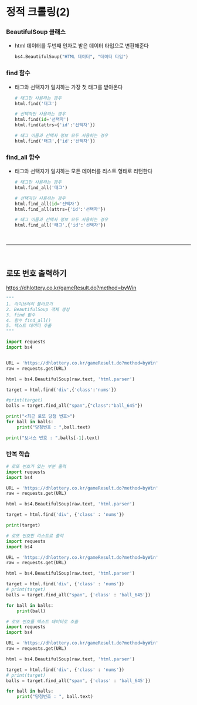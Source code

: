 # 정적 크롤링(2)

### BeautifulSoup 클래스
- html 데이터를 두번째 인자로 받은 데이터 타입으로 변환해준다

  ```python
  bs4.BeautifulSoup("HTML 데이터", "데이터 타입")
  ```

### find 함수 
- 태그와 선택자가 일치하는 가장 첫 태그를 받아온다

  ```python
  # 태그만 사용하는 경우
  html.find('태그')

  # 선택자만 사용하는 경우
  html.find(id='선택자')
  html.find(attrs={'id':'선택자'})

  # 태그 이름과 선택자 정보 모두 사용하는 경우
  html.find('태그',{'id':'선택자'})
  ```

### find_all 함수
- 태그와 선택자가 일치하는 모든 데이터를 리스트 형태로 리턴한다

  ```python
  # 태그만 사용하는 경우
  html.find_all('태그')

  # 선택자만 사용하는 경우
  html.find_all(id='선택자')
  html.find_all(attrs={'id':'선택자'})

  # 태그 이름과 선택자 정보 모두 사용하는 경우
  html.find_all('태그',{'id':'선택자'})
  ```

<br><hr><br>

## 로또 번호 출력하기

<https://dhlottery.co.kr/gameResult.do?method=byWin>

```python
"""
1. 라이브러리 불러오기
2. BeautifulSoup 객체 생성
3. find 함수
4. 함수 find_all()
5. 텍스트 데이터 추출
"""

import requests
import bs4


URL = 'https://dhlottery.co.kr/gameResult.do?method=byWin'
raw = requests.get(URL)

html = bs4.BeautifulSoup(raw.text, 'html.parser')

target = html.find('div',{'class':'nums'})

#print(target)
balls = target.find_all("span",{"class":"ball_645"})

print("<최근 로또 당첨 번호>")
for ball in balls:
    print("당첨번호 : ",ball.text)

print("보너스 번호 : ",balls[-1].text)
```


### 반복 학습

```python
# 로또 번호가 있는 부분 출력
import requests
import bs4

URL = 'https://dhlottery.co.kr/gameResult.do?method=byWin'
raw = requests.get(URL)

html = bs4.BeautifulSoup(raw.text, 'html.parser')

target = html.find('div', {'class' : 'nums'})

print(target)
```

```python
# 로또 번호만 리스트로 출력
import requests
import bs4

URL = 'https://dhlottery.co.kr/gameResult.do?method=byWin'
raw = requests.get(URL)

html = bs4.BeautifulSoup(raw.text, 'html.parser')

target = html.find('div', {'class' : 'nums'})
# print(target)
balls = target.find_all("span", {'class' : 'ball_645'})

for ball in balls:
    print(ball)
```

```python
# 로또 번호를 텍스트 데이터로 추출
import requests
import bs4

URL = 'https://dhlottery.co.kr/gameResult.do?method=byWin'
raw = requests.get(URL)

html = bs4.BeautifulSoup(raw.text, 'html.parser')

target = html.find('div', {'class' : 'nums'})
# print(target)
balls = target.find_all("span", {'class' : 'ball_645'})

for ball in balls:
    print("당첨번호 : ", ball.text)
```
